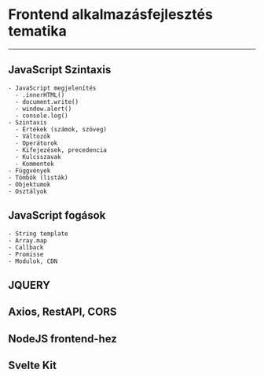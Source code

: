 # Frontend alkalmazásfejlesztés tematika

---

## JavaScript Szintaxis

    - JavaScript megjelenítés
      - .innerHTML()
      - document.write()
      - window.alert()
      - console.log()
    - Szintaxis
      - Értékek (számok, szöveg)
      - Változók
      - Operátorok
      - Kifejezések, precedencia
      - Kulcsszavak
      - Kommentek
    - Függvények
    - Tömbök (listák)
    - Objektumok
    - Osztályok

## JavaScript fogások

    - String template
    - Array.map
    - Callback
    - Promisse
    - Modulok, CDN

## JQUERY

## Axios, RestAPI, CORS

## NodeJS frontend-hez

## Svelte Kit
